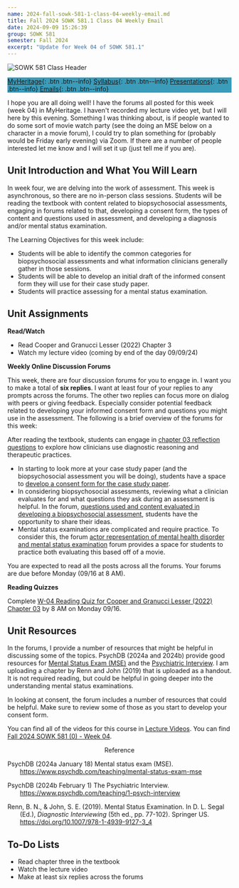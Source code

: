 ```yaml
---
name: 2024-fall-sowk-581-1-class-04-weekly-email.md
title: Fall 2024 SOWK 581.1 Class 04 Weekly Email
date: 2024-09-09 15:26:39
group: SOWK 581
semester: Fall 2024
excerpt: "Update for Week 04 of SOWK 581.1"
---
```


![SOWK 581 Class Header](https://jacobrcampbell.com/assets/media/2024-09-01-sowk-581-email-header-image.jpg)

<div style="background-color: #3b9cba; width: 100%;" markdown="1">

[MyHeritage](https://myheritage.heritage.edu/ICS/Academics/SOWK/SOWK_581/2425_FA-SOWK_581-1/){: .btn .btn--info}
[Syllabus](https://myheritage.heritage.edu/ICS/Academics/SOWK/SOWK_581/2425_FA-SOWK_581-1/Syllabus.jnz){: .btn .btn--info}
[Presentations](https://presentations.jacobrcampbell.com){: .btn .btn--info}
[Emails](https://jacobrcampbell.com/communications/){: .btn .btn--info}

</div>

I hope you are all doing well! I have the forums all posted for this week (week 04) in MyHeritage. I haven't recorded my lecture video yet, but I will here by this evening. Something I was thinking about, is if people wanted to do some sort of movie watch party (see the doing an MSE below on a character in a movie forum), I could try to plan something for (probably would be Friday early evening) via Zoom. If there are a number of people interested let me know and I will set it up (just tell me if you are).

## Unit Introduction and What You Will Learn

In week four, we are delving into the work of assessment. This week is asynchronous, so there are no in-person class sessions. Students will be reading the textbook with content related to biopsychosocial assessments, engaging in forums related to that, developing a consent form, the types of content and questions used in assessment, and developing a diagnosis and/or mental status examination.

The Learning Objectives for this week include:

- Students will be able to identify the common categories for biopsychosocial assessments and what information clinicians generally gather in those sessions.
- Students will be able to develop an initial draft of the informed consent form they will use for their case study paper.
- Students will practice assessing for a mental status examination.

## Unit Assignments

**Read/Watch**

- Read Cooper and Granucci Lesser (2022) Chapter 3
- Watch my lecture video (coming by end of the day 09/09/24)

**Weekly Online Discussion Forums**

This week, there are four discussion forums for you to engage in. I want you to make a total of **six replies**. I want at least four of your replies to any prompts across the forums. The other two replies can focus more on dialog with peers or giving feedback. Especially consider potential feedback related to developing your informed consent form and questions you might use in the assessment. The following is a brief overview of the forums for this week:

After reading the textbook, students can engage in [chapter 03 reflection questions](https://myheritage.heritage.edu/ICS/Academics/SOWK/SOWK_581/2425_FA-SOWK_581-1/💻_W-04_99_-_915.jnz?portlet=Group_Discussion_Forums&screen=PostView&screenType=change&id=0ef835cf-b076-485c-a224-a6a8a45aec50) to explore how clinicians use diagnostic reasoning and therapeutic practices.
- In starting to look more at your case study paper (and the biopsychosocial assessment you will be doing), students have a space to [develop a consent form for the case study paper](https://myheritage.heritage.edu/ICS/Academics/SOWK/SOWK_581/2425_FA-SOWK_581-1/💻_W-04_99_-_915.jnz?portlet=Group_Discussion_Forums&screen=PostView&screenType=change&id=5ec3c2ca-bfb3-4212-8b6b-8afc8f09c26a).
- In considering biopsychosocial assessments, reviewing what a clinician evaluates for and what questions they ask during an assessment is helpful. In the forum, [questions used and content evaluated in developing a biopsychosocial assessment](https://myheritage.heritage.edu/ICS/Academics/SOWK/SOWK_581/2425_FA-SOWK_581-1/💻_W-04_99_-_915.jnz?portlet=Group_Discussion_Forums&screen=PostView&screenType=change&id=5862df17-0864-468e-8131-d6ce787da4b5), students have the opportunity to share their ideas.
- Mental status examinations are complicated and require practice. To consider this, the forum [actor representation of mental health disorder and mental status examination](https://myheritage.heritage.edu/ICS/Academics/SOWK/SOWK_581/2425_FA-SOWK_581-1/💻_W-04_99_-_915.jnz?portlet=Group_Discussion_Forums&screen=PostView&screenType=change&id=234a3366-c689-4b20-94f3-77a406998e69) forum provides a space for students to practice both evaluating this based off of a movie.

You are expected to read all the posts across all the forums. Your forums are due before Monday (09/16 at 8 AM).

**Reading Quizzes**

Complete [W-04 Reading Quiz for Cooper and Granucci Lesser (2022) Chapter 03](https://myheritage.heritage.edu/ICS/Academics/SOWK/SOWK_581/2425_FA-SOWK_581-1/Assignments.jnz?portlet=Coursework&screen=AssignmentDetailView&screenType=change&id=40484671-fa47-402c-946f-acd73b1c3312) by 8 AM on Monday 09/16.

## Unit Resources

In the forums, I provide a number of resources that might be helpful in discussing some of the topics. PsychDB (2024a and 2024b) provide good resources for [Mental Status Exam (MSE)](https://www.psychdb.com/teaching/mental-status-exam-mse) and the [Psychiatric Interview](https://www.psychdb.com/teaching/1-psych-interview). I am uploading a chapter by Renn and John (2019) that is uploaded as a handout. It is not required reading, but could be helpful in going deeper into the understanding mental status examinations.

In looking at consent, the forum includes a number of resources that could be helpful. Make sure to review some of those as you start to develop your consent form.

You can find all of the videos for this course in [Lecture Videos](). You can find [Fall 2024 SOWK 581 (0) - Week 04]().

<div style="text-align: center" markdown="1">
Reference
</div>
<div style="margin: 0 0 0 2em; text-indent: -2em;" markdown="1">

PsychDB (2024a January 18) Mental status exam (MSE). <https://www.psychdb.com/teaching/mental-status-exam-mse>

PsychDB (2024b February 1) The Psychiatric Interview. <https://www.psychdb.com/teaching/1-psych-interview>

Renn, B. N., & John, S. E. (2019). Mental Status Examination. In D. L. Segal (Ed.), _Diagnostic Interviewing_ (5th ed., pp. 77-102). Springer US. <https://doi.org/10.1007/978-1-4939-9127-3_4>

</div>

## To-Do Lists

- Read chapter three in the textbook
- Watch the lecture video
- Make at least six replies across the forums